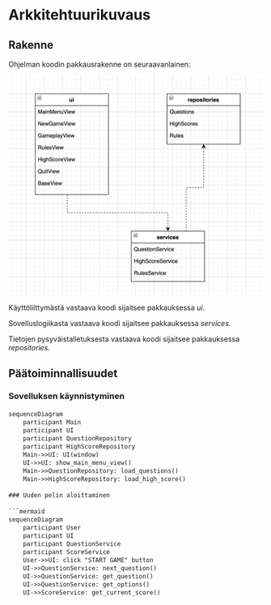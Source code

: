 # Arkkitehtuurikuvaus

## Rakenne

Ohjelman koodin pakkausrakenne on seuraavanlainen:

![Pakkausrakenne](./kuvat/pakkausrakenne.png)

Käyttöliittymästä vastaava koodi sijaitsee pakkauksessa _ui_.

Sovelluslogiikasta vastaava koodi sijaitsee pakkauksessa _services_.

Tietojen pysyväistalletuksesta vastaava koodi sijaitsee pakkauksessa _repositories_.

## Päätoiminnallisuudet

### Sovelluksen käynnistyminen

```mermaid
sequenceDiagram
    participant Main
    participant UI
    participant QuestionRepository
    participant HighScoreRepository
    Main->>UI: UI(window)
    UI->>UI: show_main_menu_view()
    Main->>QuestionRepository: load_questions()
    Main->>HighScoreRepository: load_high_score()

### Uuden pelin aloittaminen

```mermaid
sequenceDiagram
    participant User
    participant UI
    participant QuestionService
    participant ScoreService
    User->>UI: click "START GAME" button
    UI->>QuestionService: next_question()
    UI->>QuestionService: get_question()
    UI->>QuestionService: get_options()
    UI->>ScoreService: get_current_score()
```

